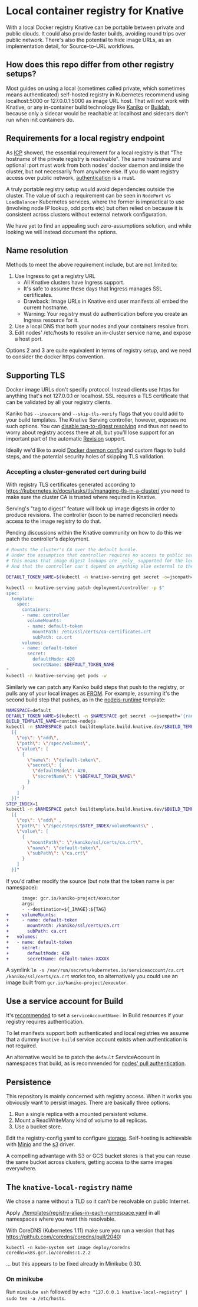 # Local container registry for Knative

With a local Docker registry Knative can be portable between private and public clouds.
It could also provide faster builds, avoiding round trips over public network.
There's also the potential to hide image URLs,
as an implementation detail, for Source-to-URL workflows.

## How does this repo differ from other registry setups?

Most guides on using a local (sometimes called private, which sometimes means authenticated)
self-hosted registry in Kubernetes recommend using localhost:5000 or 127.0.0.1:5000 as image URL host.
That will not work with Knative, or any in-container build technology like
[Kaniko](https://github.com/GoogleContainerTools/kaniko) or [Buildah](https://github.com/projectatomic/buildah),
because only a sidecar would be reachable at localhost and sidecars don't run when init containers do.

## Requirements for a local registry endpoint

As [ICP](https://medium.com/@zhimin.wen/explore-knative-build-on-on-premise-kubernetes-cluster-ibm-cloud-private-b0e94e59ba9d) showed,
the essential requirement for a local registry is that "The hostname of the private registry is resolvable".
The same hostname and optional :port must work from both nodes' docker daemon and inside the cluster,
but not necessarily from anywhere else.
If you do want registry access over public network, [authentication](https://docs.docker.com/registry/deploying/#restricting-access) is a must.

A truly portable registry setup would avoid dependencies outside the cluster.
The value of such a requirement can be seen in `NodePort` vs `LoadBalancer` Kubernetes services,
where the former is impractical to use (involving node IP lookup, odd ports etc) but often relied on
because it is consistent across clusters without external network configuration.

We have yet to find an appealing such zero-assumptions solution,
and while looking we will instead document the options.

## Name resolution

Methods to meet the above requirement include, but are not limited to:

 1. Use Ingress to get a registry URL
    - All Knative clusters have Ingress support.
    - It's safe to assume these days that Ingress manages SSL certificates.
    - Drawback: Image URLs in Knative end user manifests all embed the current hostname.
    - Warning: Your registry must do authentication before you create an Ingress resource for it.
 2. Use a local DNS that both your nodes and your containers resolve from.
 3. Edit nodes' /etc/hosts to resolve an in-cluster service name, and expose a host port.

Options 2 and 3 are quite equivalent in terms of registry setup,
and we need to consider the docker https convention.

## Supporting TLS

Docker image URLs don't specify protocol.
Instead clients use https for anything that's not 127.0.0.1 or localhost.
SSL requires a TLS certificate that can be validated by all your registry clients.

Kaniko has `--insecure` and `--skip-tls-verify` flags that you could add to your build templates.
The Knative Serving controller, however, exposes no such options.
You can [disable tag-to-digest resolving](https://github.com/knative/serving/blob/v0.1.1/config/config-controller.yaml#L31)
and thus not need to worry about registry access there at all,
but you'll lose support for an important part of the automatic
[Revision](https://github.com/knative/docs/tree/master/serving#serving-resources) support.

Ideally we'd like to avoid [Docker daemon config](https://docs.docker.com/registry/insecure/) and custom flags to build steps,
and the potential security holes of skipping TLS validation.

### Accepting a cluster-generated cert during build

With registry TLS certificates generated according to
https://kubernetes.io/docs/tasks/tls/managing-tls-in-a-cluster/
you need to make sure the cluster CA is trusted where required in Knative.

Serving's "tag to digest" feature will look up image digests in order to produce revisions.
The controller (soon to be named reconciler) needs access to the image registry to do that.

Pending discussions within the Knative community on how to do this we patch the controller's deployment.

```bash
# Mounts the cluster's CA over the default bundle.
# Under the assumption that controller requires no access to public services.
# This means that image digest lookups are _only_ supported for the local registry.
# And that the controller can't depend on anything else external to the cluster.

DEFAULT_TOKEN_NAME=$(kubectl -n knative-serving get secret -o=jsonpath='{range .items[*]}{.metadata.name}{"\n"}{end}' | grep default-token-)

kubectl -n knative-serving patch deployment/controller -p $"
spec:
  template:
    spec:
      containers:
      - name: controller
        volumeMounts:
        - name: default-token
          mountPath: /etc/ssl/certs/ca-certificates.crt
          subPath: ca.crt
      volumes:
      - name: default-token
        secret:
          defaultMode: 420
          secretName: $DEFAULT_TOKEN_NAME
"
kubectl -n knative-serving get pods -w
```

Similarly we can patch any Kaniko build steps that push to the registry,
or pulls any of your local images as [FROM](https://docs.docker.com/engine/reference/builder/#from).
For example, assuming it's the second build step that pushes,
as in the [nodejs-runtime](https://github.com/triggermesh/nodejs-runtime) template:

```bash
NAMESPACE=default
DEFAULT_TOKEN_NAME=$(kubectl -n $NAMESPACE get secret -o=jsonpath='{range .items[*]}{.metadata.name}{"\n"}{end}' | grep default-token-)
BUILD_TEMPLATE_NAME=runtime-nodejs
kubectl -n $NAMESPACE patch buildtemplate.build.knative.dev/$BUILD_TEMPLATE_NAME --type=json -p $"
  [{
    \"op\": \"add\",
    \"path\": \"/spec/volumes\",
    \"value\": [
      {
        \"name\": \"default-token\",
        \"secret\": {
          \"defaultMode\": 420,
          \"secretName\": \"$DEFAULT_TOKEN_NAME\"
        }
      }
    ]
  }]"
STEP_INDEX=1
kubectl -n $NAMESPACE patch buildtemplate.build.knative.dev/$BUILD_TEMPLATE_NAME --type=json -p $"
  [{
    \"op\": \"add\" ,
    \"path\": \"/spec/steps/$STEP_INDEX/volumeMounts\" ,
    \"value\": [
      {
        \"mountPath\": \"/kaniko/ssl/certs/ca.crt\",
        \"name\": \"default-token\",
        \"subPath\": \"ca.crt\"
      }
    ]
  }]"
```

If you'd rather modify the source (but note that the token name is per namespace):

```diff
      image: gcr.io/kaniko-project/executor
      args:
      - --destination=${_IMAGE}:${TAG}
+     volumeMounts:
+     - name: default-token
+       mountPath: /kaniko/ssl/certs/ca.crt
+       subPath: ca.crt
+   volumes:
+   - name: default-token
+     secret:
+       defaultMode: 420
+       secretName: default-token-XXXXX
```

A symlink `ln -s /var/run/secrets/kubernetes.io/serviceaccount/ca.crt /kaniko/ssl/certs/ca.crt`
works too, so alternatively you could use an image built from `gcr.io/kaniko-project/executor`.

## Use a service account for Build

It's [recommended](https://github.com/knative/docs/blob/master/build/auth.md#basic-authentication-docker)
to set a `serviceAccountName:` in Build resources if your registry requires authentication.

To let manifests support both authenticated and local registries we assume that
a dummy `knative-build` service account exists when authentication is not required.

An alternative would be to patch the `default` ServiceAccount in namespaces that build,
as is recommended for [nodes' pull authentication](https://kubernetes.io/docs/tasks/configure-pod-container/configure-service-account/#add-imagepullsecrets-to-a-service-account).

## Persistence

This repository is mainly concerned with registry access.
When it works you obviously want to persist images.
There are basically three options.

 1. Run a single replica with a mounted persistent volume.
 2. Mount a ReadWriteMany kind of volume to all replicas.
 3. Use a bucket store.

Edit the registry-config yaml to configure [storage](https://docs.docker.com/registry/configuration/#storage).
Self-hosting is achievable with [Minio](https://minio.io/) and the [s3](https://docs.docker.com/registry/storage-drivers/s3/) driver.

A compelling advantage with S3 or GCS bucket stores is that you can reuse the same bucket across clusters,
getting access to the same images everywhere.

## The `knative-local-registry` name

We chose a name without a TLD so it can't be resolvable on public Internet.

Apply [./templates/registry-alias-in-each-namespace.yaml](./templates/registry-alias-in-each-namespace.yaml) in all namespaces where you want this resolvable.

With CoreDNS (Kubernetes 1.11) make sure you run a version that has https://github.com/coredns/coredns/pull/2040:

```
kubectl -n kube-system set image deploy/coredns coredns=k8s.gcr.io/coredns:1.2.2
```

... but this appears to be fixed already in Minikube 0.30.

### On minikube

Run `minikube ssh` followed by `echo "127.0.0.1 knative-local-registry" | sudo tee -a /etc/hosts`.
